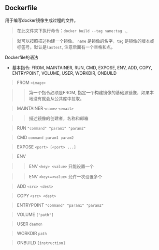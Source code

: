 ## Dockerfile
用于编写docker镜像生成过程的文件。

>在此文件夹下执行命令：`docker build --tag name:tag .`, 

>就可以按照描述构建一个镜像。 `name` 是镜像的名字，`tag` 是镜像的版本或标签号，默认是`lastest`, 注意后面有一个空格和点。

Dockerfile的语法
* 基本指令: FROM, MAINTAINER, RUN, CMD, EXPOSE, ENV, ADD, COPY, ENTRYPOINT, VOLUME, USER, WORKDIR, ONBUILD

> FROM `<image>`

>> 第一个指令必须是FROM, 指定一个构建镜像的基础源镜像，如果本地没有就会从公共库中拉取。

> MAINTAINER `<name>` `<email>`

>> 描述镜像的创建者，名称和邮箱

> RUN `"command" "param1" "param2"`

> CMD `command param1 param2`

> EXPOSE `<port> [<port> ...]`

> ENV

>> ENV `<key> <value>` 只能设置一个

>> ENV `<key>=<value>` 允许一次设置多个

> ADD  `<src> <dest>`

> COPY `<src> <dest>`

> ENTRYPOINT `"command" "param1" "param2"`

> VOLUME `["path"]`

> USER `daemon`

> WORKDIR `path`

> ONBUILD `[instruction]`

